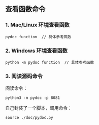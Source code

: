 
## 查看函数命令

### 1. Mac/Linux 环境查看函数

```
pydoc function  // 具体参考函数
```

### 2. Windows 环境查看函数

```
python -m pydoc function  // 具体参考函数
```

### 3. 阅读源码命令

阅读命令：

```
python3 -m pydoc -p 8081
```

自己封装了一个脚本，调用命令：

```
source ./doc/pydoc.py
```


